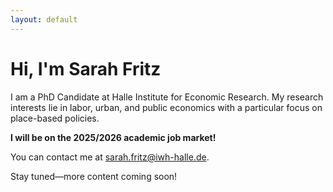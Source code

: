 ```yaml
---
layout: default
---
```


# Hi, I'm Sarah Fritz

I am a PhD Candidate at Halle Institute for Economic Research. My research interests lie in labor, urban, and public economics with a particular focus on place-based policies.

**I will be on the 2025/2026 academic job market!**

You can contact me at [sarah.fritz@iwh-halle.de](sarah.fritz@iwh-halle.de).

Stay tuned—more content coming soon!
